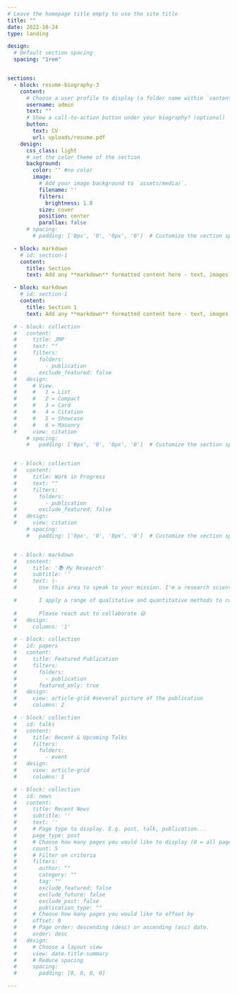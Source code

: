 ```yaml
---
# Leave the homepage title empty to use the site title
title: ""
date: 2022-10-24
type: landing

design:
  # Default section spacing
  spacing: "1rem"


sections:
  - block: resume-biography-3
    content:
      # Choose a user profile to display (a folder name within `content/authors/`)
      username: admin
      text: ""
      # Show a call-to-action button under your biography? (optional)
      button:
        text: CV
        url: uploads/resume.pdf
    design:
      css_class: light 
      # set the color theme of the section
      background:
        color: '' #no color
        image:
          # Add your image background to `assets/media/`.
          filename: ''
          filters:
            brightness: 1.0
          size: cover
          position: center
          parallax: false
      # spacing: 
        # padding: ['0px', '0', '0px', '0']  # Customize the section spacing. Order is top, right, bottom, left.

  - block: markdown
    # id: section-1
    content:
      title: Section
      text: Add any **markdown** formatted content here - text, images, videos, galleries - and even HTML code!

  - block: markdown
    # id: section-1
    content:
      title: Section 1
      text: Add any **markdown** formatted content here - text, images, videos, galleries - and even HTML code!

  # - block: collection
  #   content:
  #     title: JMP
  #     text: ""
  #     filters:
  #       folders:
  #         - publication
  #       exclude_featured: false
  #   design:
  #     # View.
  #     #   1 = List
  #     #   2 = Compact
  #     #   3 = Card
  #     #   4 = Citation
  #     #   5 = Showcase
  #     #   6 = Masonry
  #     view: citation
      # spacing: 
      #   padding: ['0px', '0', '0px', '0']  # Customize the section spacing. Order is top, right, bottom, left.


  # - block: collection
  #   content:
  #     title: Work in Progress
  #     text: ""
  #     filters:
  #       folders:
  #         - publication
  #       exclude_featured: false
  #   design:
  #     view: citation
      # spacing: 
      #   padding: ['0px', '0', '0px', '0']  # Customize the section spacing. Order is top, right, bottom, left.


  # - block: markdown
  #   content:
  #     title: '📚 My Research'
  #     subtitle: ''
  #     text: |-
  #       Use this area to speak to your mission. I'm a research scientist in the Moonshot team at DeepMind. I blog about machine learning, deep learning, and moonshots.

  #       I apply a range of qualitative and quantitative methods to comprehensively investigate the role of science and technology in the economy.
        
  #       Please reach out to collaborate 😃
  #   design:
  #     columns: '1'

  # - block: collection
  #   id: papers
  #   content:
  #     title: Featured Publication
  #     filters:
  #       folders:
  #         - publication
  #       featured_only: true
  #   design:
  #     view: article-grid #several picture of the publication
  #     columns: 2

  # - block: collection
  #   id: talks
  #   content:
  #     title: Recent & Upcoming Talks
  #     filters:
  #       folders:
  #         - event
  #   design:
  #     view: article-grid
  #     columns: 1

  # - block: collection
  #   id: news
  #   content:
  #     title: Recent News
  #     subtitle: ''
  #     text: ''
  #     # Page type to display. E.g. post, talk, publication...
  #     page_type: post
  #     # Choose how many pages you would like to display (0 = all pages)
  #     count: 5
  #     # Filter on criteria
  #     filters:
  #       author: ""
  #       category: ""
  #       tag: ""
  #       exclude_featured: false
  #       exclude_future: false
  #       exclude_past: false
  #       publication_type: ""
  #     # Choose how many pages you would like to offset by
  #     offset: 0
  #     # Page order: descending (desc) or ascending (asc) date.
  #     order: desc
  #   design:
  #     # Choose a layout view
  #     view: date-title-summary
  #     # Reduce spacing
  #     spacing:
  #       padding: [0, 0, 0, 0]

---
```


